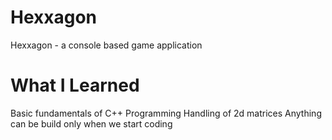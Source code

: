 # Hexxagon
Hexxagon - a console based game application

# What I Learned
Basic fundamentals of C++ Programming
Handling of 2d matrices
Anything can be build only when we start coding
